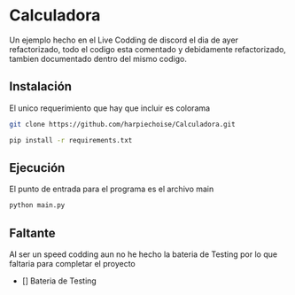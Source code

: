 # Calculadora

Un ejemplo hecho en el Live Codding de discord el dia de ayer refactorizado, todo el codigo esta comentado y debidamente refactorizado, tambien documentado dentro del mismo codigo.

## Instalación

El unico requerimiento que hay que incluir es colorama

```sh
git clone https://github.com/harpiechoise/Calculadora.git
```

```sh
pip install -r requirements.txt
```

## Ejecución

El punto de entrada para el programa es el archivo main

```sh
python main.py
```

## Faltante

Al ser un speed codding aun no he hecho la bateria de Testing por lo que faltaria para completar el proyecto

- [] Bateria de Testing
